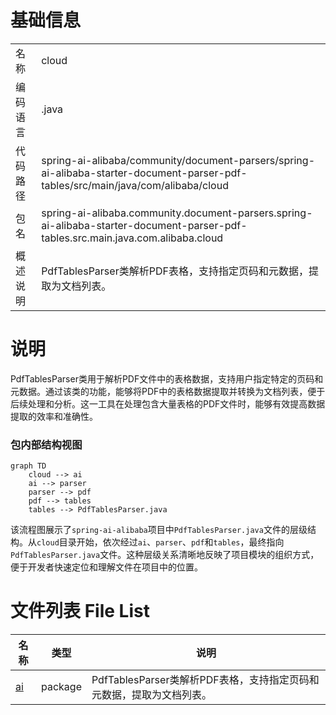 # 基础信息

|      |      |
|------|------|
| 名称 | cloud |
| 编码语言 | .java |
| 代码路径 | spring-ai-alibaba/community/document-parsers/spring-ai-alibaba-starter-document-parser-pdf-tables/src/main/java/com/alibaba/cloud |
| 包名 | spring-ai-alibaba.community.document-parsers.spring-ai-alibaba-starter-document-parser-pdf-tables.src.main.java.com.alibaba.cloud |
| 概述说明 | PdfTablesParser类解析PDF表格，支持指定页码和元数据，提取为文档列表。 |

# 说明

PdfTablesParser类用于解析PDF文件中的表格数据，支持用户指定特定的页码和元数据。通过该类的功能，能够将PDF中的表格数据提取并转换为文档列表，便于后续处理和分析。这一工具在处理包含大量表格的PDF文件时，能够有效提高数据提取的效率和准确性。


### 包内部结构视图

```mermaid
graph TD
    cloud --> ai
    ai --> parser
    parser --> pdf
    pdf --> tables
    tables --> PdfTablesParser.java
```

该流程图展示了`spring-ai-alibaba`项目中`PdfTablesParser.java`文件的层级结构。从`cloud`目录开始，依次经过`ai`、`parser`、`pdf`和`tables`，最终指向`PdfTablesParser.java`文件。这种层级关系清晰地反映了项目模块的组织方式，便于开发者快速定位和理解文件在项目中的位置。

# 文件列表 File List

| 名称   | 类型  | 说明 |
|-------|------|-------------|
| [ai](ai/_module.md) | package | PdfTablesParser类解析PDF表格，支持指定页码和元数据，提取为文档列表。 |


